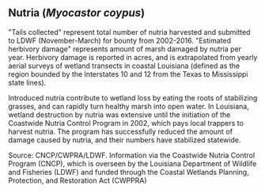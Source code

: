 ## Nutria (*Myocastor coypus*)   
"Tails collected" represent total number of nutria harvested and submitted to LDWF (November-March) for bounty from 2002-2016. "Estimated herbivory damage" represents amount of marsh damaged by nutria per year. Herbivory damage is reported in acres, and is extrapolated from yearly aerial surveys of wetland transects in coastal Louisiana (defined as the region bounded by the Interstates 10 and 12 from the Texas to Mississippi state lines). 

Introduced nutria contribute to wetland loss by eating the roots of stabilizing grasses, and can rapidly turn healthy marsh into open water. In Louisiana, wetland destruction by nutria was extensive until the initiation of the Coastwide Nutria Control Program in 2002, which pays local trappers to harvest nutria. The program has successfully reduced the amount of damage caused by nutria, and their numbers have stabilized statewide. 

Source: CNCP/CWPRA/LDWF. Information via the Coastwide Nutria Control Program (CNCP), which is overseen by the Louisiana Department of Wildlife and Fisheries (LDWF) and funded through the Coastal Wetlands Planning, Protection, and Restoration Act (CWPPRA) 
